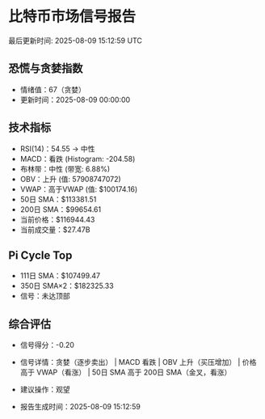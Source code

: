 # 比特币市场信号报告

最后更新时间: 2025-08-09 15:12:59 UTC

## 恐慌与贪婪指数
- 情绪值：67（贪婪）
- 更新时间：2025-08-09 00:00:00

## 技术指标
- RSI(14)：54.55 → 中性
- MACD：看跌 (Histogram: -204.58)
- 布林带：中性 (带宽: 6.88%)
- OBV：上升 (值: 57908747072)
- VWAP：高于VWAP (值: $100174.16)
- 50日 SMA：$113381.51
- 200日 SMA：$99654.61
- 当前价格：$116944.43
- 当前成交量：$27.47B

## Pi Cycle Top
- 111日 SMA：$107499.47
- 350日 SMA×2：$182325.33
- 信号：未达顶部

## 综合评估
- 信号得分：-0.20
- 信号详情：贪婪（逐步卖出） | MACD 看跌 | OBV 上升（买压增加） | 价格高于 VWAP（看涨） | 50日 SMA 高于 200日 SMA（金叉，看涨）
- 建议操作：观望

- 报告生成时间：2025-08-09 15:12:59